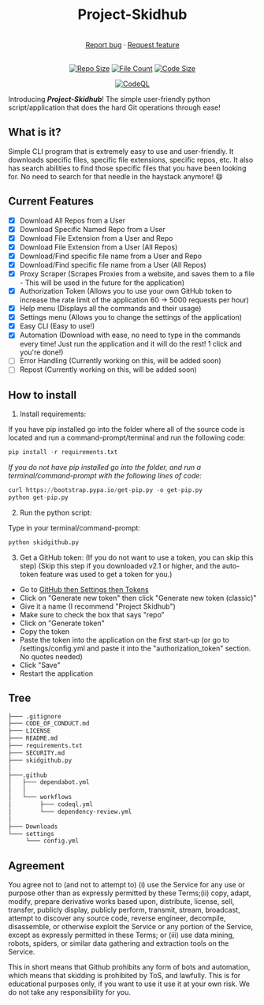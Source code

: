 <h1 align="center">Project-Skidhub</h1>

<p align="center">
<br>
<a href="https://github.com/livxy/Project-Skidhub
/issues/new?assignees=&labels=&template=bug_report.md&title=">Report bug</a>
·
<a href="https://github.com/livxy/Project-Skidhub/issues/new?assignees=&labels=&template=feature_request.md&title=">Request feature</a>
<br><br>
<div align="center">
<a href="https://github.com/livxy/Project-Skidhub"><img alt="Repo Size" src="https://img.shields.io/github/repo-size/livxy/Project-Skidhub" /></a>
<a href="https://github.com/livxy/Project-Skidhub"><img alt="File Count" src="https://img.shields.io/github/directory-file-count/livxy/Project-Skidhub" /></a>
<a href="https://github.com/livxy/Project-Skidhub"><img alt="Code Size" src="https://tokei.ekzhang.com/b1/github/livxy/Project-Skidhub" /></a>

[![CodeQL](https://github.com/livxy/Project-Skidhub/actions/workflows/codeql.yml/badge.svg?branch=main)](https://github.com/livxy/Project-Skidhub/actions/workflows/codeql.yml) 

</div>
</p>

Introducing **_Project-Skidhub_**! The simple user-friendly python script/application that does the hard Git operations through ease!

## What is it?

Simple CLI program that is extremely easy to use and user-friendly. It downloads specific files, specific file extensions, specific repos, etc. It also has search abilities to find those specific files that you have been looking for. No need to search for that needle in the haystack anymore! :smile:

## Current Features

- [x] Download All Repos from a User
- [x] Download Specific Named Repo from a User
- [x] Download File Extension from a User and Repo
- [x] Download File Extension from a User (All Repos)
- [x] Download/Find specific file name from a User and Repo
- [x] Download/Find specific file name from a User (All Repos)
- [x] Proxy Scraper (Scrapes Proxies from a website, and saves them to a file - This will be used in the future for the application)
- [x] Authorization Token (Allows you to use your own GitHub token to increase the rate limit of the application 60 -> 5000 requests per hour)
- [x] Help menu (Displays all the commands and their usage)
- [x] Settings menu (Allows you to change the settings of the application)
- [x] Easy CLI (Easy to use!)
- [x] Automation (Download with ease, no need to type in the commands every time! Just run the application and it will do the rest! 1 click and you're done!)
- [ ] Error Handling (Currently working on this, will be added soon)  
- [ ] Repost (Currently working on this, will be added soon)

## How to install

1. Install requirements:

  If you have pip installed go into the folder where all of the source code is located and run a command-prompt/terminal and run the following code:
  
  ```python
  pip install -r requirements.txt
  ```

 _If you do not have pip installed go into the folder, and run a terminal/command-prompt with the following lines of code:_
  
  ```python
  curl https://bootstrap.pypa.io/get-pip.py -o get-pip.py
  python get-pip.py
  ```
 
2. Run the python script:
  
  Type in your terminal/command-prompt:

  ```python
  python skidgithub.py
  ```

3. Get a GitHub token:
  (If you do not want to use a token, you can skip this step)
  (Skip this step if you downloaded v2.1 or higher, and the auto-token feature was used to get a token for you.)

- Go to [GitHub then Settings then Tokens](https://github.com/settings/tokens)
- Click on "Generate new token" then click "Generate new token (classic)"
- Give it a name (I recommend "Project Skidhub")
- Make sure to check the box that says "repo"
- Click on "Generate token"
- Copy the token
- Paste the token into the application on the first start-up (or go to /settings/config.yml and paste it into the "authorization_token" section. No quotes needed)
- Click "Save"
- Restart the application

## Tree
```graphql
├─── .gitignore
├─── CODE_OF_CONDUCT.md
├─── LICENSE
├─── README.md
├─── requirements.txt
├─── SECURITY.md
├─── skidgithub.py
│
├───.github
│   ├─── dependabot.yml
│   │
│   └─── workflows
│        ├─── codeql.yml
│        └─── dependency-review.yml
│
├─── Downloads
└─── settings
     └─── config.yml

```


## Agreement

You agree not to (and not to attempt to) (i) use the Service for any use or purpose other than as expressly permitted by these Terms;(ii) copy, adapt, modify, prepare derivative works based upon, distribute, license, sell, transfer, publicly display, publicly perform, transmit, stream, broadcast, attempt to discover any source code, reverse engineer, decompile, disassemble, or otherwise exploit the Service or any portion of the Service, except as expressly permitted in these Terms; or (iii) use data mining, robots, spiders, or similar data gathering and extraction tools on the Service.

This in short means that Github prohibits any form of bots and automation, which means that skidding is prohibited by ToS, and lawfully. This is for educational purposes only, if you want to use it use it at your own risk. We do not take any responsibility for you.
